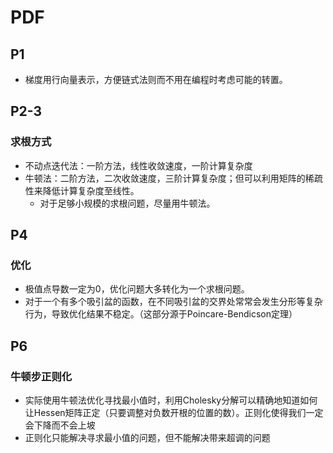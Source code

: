 # PDF
## P1
- 梯度用行向量表示，方便链式法则而不用在编程时考虑可能的转置。
## P2-3
### 求根方式
- 不动点迭代法：一阶方法，线性收敛速度，一阶计算复杂度
- 牛顿法：二阶方法，二次收敛速度，三阶计算复杂度；但可以利用矩阵的稀疏性来降低计算复杂度至线性。
    - 对于足够小规模的求根问题，尽量用牛顿法。
## P4
### 优化
- 极值点导数一定为0，优化问题大多转化为一个求根问题。
- 对于一个有多个吸引盆的函数，在不同吸引盆的交界处常常会发生分形等复杂行为，导致优化结果不稳定。（这部分源于Poincare-Bendicson定理）
## P6
### 牛顿步正则化
- 实际使用牛顿法优化寻找最小值时，利用Cholesky分解可以精确地知道如何让Hessen矩阵正定（只要调整对负数开根的位置的数）。正则化使得我们一定会下降而不会上坡
- 正则化只能解决寻求最小值的问题，但不能解决带来超调的问题